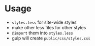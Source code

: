 # Usage

* `styles.less` for site-wide styles
* make other less files for other styles
* `@import` them into `styles.less`
* gulp will create `public/css/styles.css`

